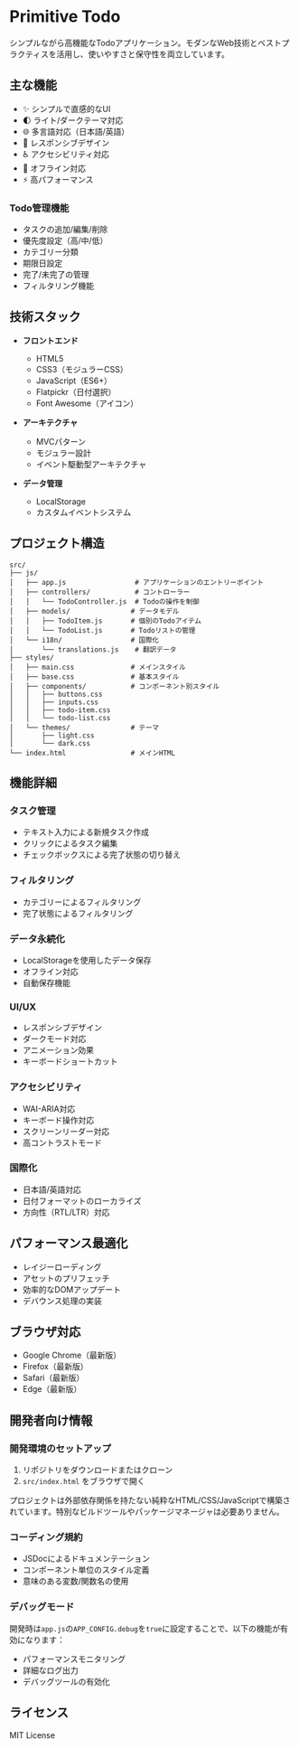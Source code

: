 # Primitive Todo

シンプルながら高機能なTodoアプリケーション。モダンなWeb技術とベストプラクティスを活用し、使いやすさと保守性を両立しています。

## 主な機能

- ✨ シンプルで直感的なUI
- 🌓 ライト/ダークテーマ対応
- 🌐 多言語対応（日本語/英語）
- 📱 レスポンシブデザイン
- ♿ アクセシビリティ対応
- 🔄 オフライン対応
- ⚡ 高パフォーマンス

### Todo管理機能

- タスクの追加/編集/削除
- 優先度設定（高/中/低）
- カテゴリー分類
- 期限日設定
- 完了/未完了の管理
- フィルタリング機能

## 技術スタック

- **フロントエンド**
  - HTML5
  - CSS3（モジュラーCSS）
  - JavaScript（ES6+）
  - Flatpickr（日付選択）
  - Font Awesome（アイコン）

- **アーキテクチャ**
  - MVCパターン
  - モジュラー設計
  - イベント駆動型アーキテクチャ

- **データ管理**
  - LocalStorage
  - カスタムイベントシステム

## プロジェクト構造

```
src/
├── js/
│   ├── app.js                 # アプリケーションのエントリーポイント
│   ├── controllers/           # コントローラー
│   │   └── TodoController.js  # Todoの操作を制御
│   ├── models/               # データモデル
│   │   ├── TodoItem.js       # 個別のTodoアイテム
│   │   └── TodoList.js       # Todoリストの管理
│   └── i18n/                 # 国際化
│       └── translations.js    # 翻訳データ
├── styles/
│   ├── main.css              # メインスタイル
│   ├── base.css              # 基本スタイル
│   ├── components/           # コンポーネント別スタイル
│   │   ├── buttons.css
│   │   ├── inputs.css
│   │   ├── todo-item.css
│   │   └── todo-list.css
│   └── themes/               # テーマ
│       ├── light.css
│       └── dark.css
└── index.html                # メインHTML
```

## 機能詳細

### タスク管理
- テキスト入力による新規タスク作成
- クリックによるタスク編集
- チェックボックスによる完了状態の切り替え

### フィルタリング
- カテゴリーによるフィルタリング
- 完了状態によるフィルタリング

### データ永続化
- LocalStorageを使用したデータ保存
- オフライン対応
- 自動保存機能

### UI/UX
- レスポンシブデザイン
- ダークモード対応
- アニメーション効果
- キーボードショートカット

### アクセシビリティ
- WAI-ARIA対応
- キーボード操作対応
- スクリーンリーダー対応
- 高コントラストモード

### 国際化
- 日本語/英語対応
- 日付フォーマットのローカライズ
- 方向性（RTL/LTR）対応

## パフォーマンス最適化

- レイジーローディング
- アセットのプリフェッチ
- 効率的なDOMアップデート
- デバウンス処理の実装

## ブラウザ対応

- Google Chrome（最新版）
- Firefox（最新版）
- Safari（最新版）
- Edge（最新版）

## 開発者向け情報

### 開発環境のセットアップ

1. リポジトリをダウンロードまたはクローン
2. `src/index.html` をブラウザで開く

プロジェクトは外部依存関係を持たない純粋なHTML/CSS/JavaScriptで構築されています。特別なビルドツールやパッケージマネージャは必要ありません。

### コーディング規約

- JSDocによるドキュメンテーション
- コンポーネント単位のスタイル定義
- 意味のある変数/関数名の使用

### デバッグモード

開発時は`app.js`の`APP_CONFIG.debug`を`true`に設定することで、以下の機能が有効になります：

- パフォーマンスモニタリング
- 詳細なログ出力
- デバッグツールの有効化

## ライセンス

MIT License

